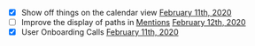 - [x] Show off things on the calendar view [February 11th, 2020](<February 11th, 2020.md>)
- [ ] Improve the display of paths in [Mentions](<Mentions.md>) [February 12th, 2020](<February 12th, 2020.md>)
- [x] User Onboarding Calls [February 11th, 2020](<February 11th, 2020.md>)
